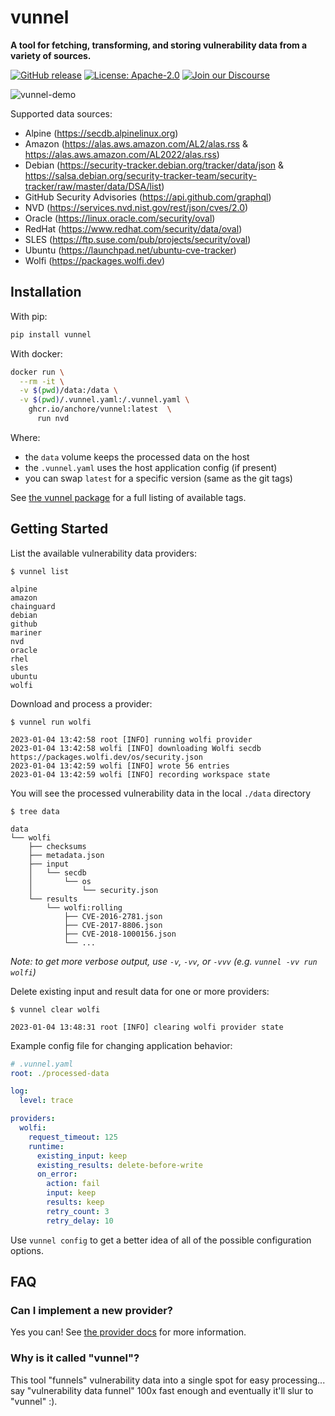 # vunnel

**A tool for fetching, transforming, and storing vulnerability data from a variety of sources.**

[![GitHub release](https://img.shields.io/github/release/anchore/vunnel.svg)](https://github.com/anchore/vunnel/releases/latest)
[![License: Apache-2.0](https://img.shields.io/badge/License-Apache%202.0-blue.svg)](https://github.com/anchore/vunnel/blob/main/LICENSE)
[![Join our Discourse](https://img.shields.io/badge/Discourse-Join-blue?logo=discourse)](https://anchore.com/discourse)

![vunnel-demo](https://user-images.githubusercontent.com/590471/226942827-e19742ef-e66e-4e11-8f9b-fb74c40f1dee.gif)

Supported data sources:
- Alpine (https://secdb.alpinelinux.org)
- Amazon (https://alas.aws.amazon.com/AL2/alas.rss & https://alas.aws.amazon.com/AL2022/alas.rss)
- Debian (https://security-tracker.debian.org/tracker/data/json & https://salsa.debian.org/security-tracker-team/security-tracker/raw/master/data/DSA/list)
- GitHub Security Advisories (https://api.github.com/graphql)
- NVD (https://services.nvd.nist.gov/rest/json/cves/2.0)
- Oracle (https://linux.oracle.com/security/oval)
- RedHat (https://www.redhat.com/security/data/oval)
- SLES (https://ftp.suse.com/pub/projects/security/oval)
- Ubuntu (https://launchpad.net/ubuntu-cve-tracker)
- Wolfi (https://packages.wolfi.dev)


## Installation

With pip:

```bash
pip install vunnel
```

With docker:

```bash
docker run \
  --rm -it \
  -v $(pwd)/data:/data \
  -v $(pwd)/.vunnel.yaml:/.vunnel.yaml \
    ghcr.io/anchore/vunnel:latest  \
      run nvd
```
Where:
  - the `data` volume keeps the processed data on the host
  - the `.vunnel.yaml` uses the host application config (if present)
  - you can swap `latest` for a specific version (same as the git tags)

See [the vunnel package](https://github.com/anchore/vunnel/pkgs/container/vunnel) for a full listing of available tags.


## Getting Started

List the available vulnerability data providers:

```
$ vunnel list

alpine
amazon
chainguard
debian
github
mariner
nvd
oracle
rhel
sles
ubuntu
wolfi
```

Download and process a provider:

```
$ vunnel run wolfi

2023-01-04 13:42:58 root [INFO] running wolfi provider
2023-01-04 13:42:58 wolfi [INFO] downloading Wolfi secdb https://packages.wolfi.dev/os/security.json
2023-01-04 13:42:59 wolfi [INFO] wrote 56 entries
2023-01-04 13:42:59 wolfi [INFO] recording workspace state
```

You will see the processed vulnerability data in the local `./data` directory

```
$ tree data

data
└── wolfi
    ├── checksums
    ├── metadata.json
    ├── input
    │   └── secdb
    │       └── os
    │           └── security.json
    └── results
        └── wolfi:rolling
            ├── CVE-2016-2781.json
            ├── CVE-2017-8806.json
            ├── CVE-2018-1000156.json
            └── ...
```

*Note: to get more verbose output, use `-v`, `-vv`, or `-vvv` (e.g. `vunnel -vv run wolfi`)*

Delete existing input and result data for one or more providers:

```
$ vunnel clear wolfi

2023-01-04 13:48:31 root [INFO] clearing wolfi provider state
```

Example config file for changing application behavior:

```yaml
# .vunnel.yaml
root: ./processed-data

log:
  level: trace

providers:
  wolfi:
    request_timeout: 125
    runtime:
      existing_input: keep
      existing_results: delete-before-write
      on_error:
        action: fail
        input: keep
        results: keep
        retry_count: 3
        retry_delay: 10

```

Use `vunnel config` to get a better idea of all of the possible configuration options.


## FAQ


### Can I implement a new provider?

Yes you can! See [the provider docs](https://github.com/anchore/vunnel/blob/main/DEVELOPING.md#adding-a-new-provider) for more information.


### Why is it called "vunnel"?

This tool "funnels" vulnerability data into a single spot for easy processing... say "vulnerability data funnel" 100x fast enough and eventually it'll slur to "vunnel" :).
